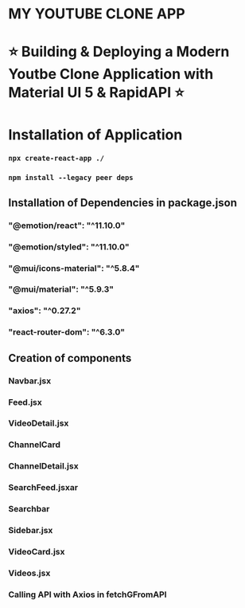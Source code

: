 # MY YOUTUBE CLONE APP

# ⭐ Building & Deploying a Modern Youtbe Clone Application with Material UI 5 & RapidAPI ⭐


# Installation of Application

### `npx create-react-app ./`
### `npm install --legacy peer deps`


## Installation of Dependencies in package.json

### "@emotion/react": "^11.10.0"
### "@emotion/styled": "^11.10.0"
### "@mui/icons-material": "^5.8.4"
### "@mui/material": "^5.9.3"
### "axios": "^0.27.2"
### "react-router-dom": "^6.3.0"

## Creation of components 

### Navbar.jsx
### Feed.jsx
### VideoDetail.jsx
### ChannelCard
### ChannelDetail.jsx
### SearchFeed.jsxar
### Searchbar
### Sidebar.jsx
### VideoCard.jsx
### Videos.jsx

### Calling API with Axios in fetchGFromAPI








